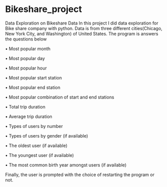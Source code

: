# Bikeshare_project
Data Exploration on Bikeshare Data
In this project I did data exploration for Bike share company with python. Data is from three different cities(Chicago, New York City, and Washington) of United States. The program is answers the questions below

• Most popular month

• Most popular day

• Most popular hour

• Most popular start station

• Most popular end station

• Most popular combination of start and end stations

• Total trip duration

• Average trip duration

• Types of users by number

• Types of users by gender (if available)

• The oldest user (if available)

• The youngest user (if available)

• The most common birth year amongst users (if available)

Finally, the user is prompted with the choice of restarting the program or not.
